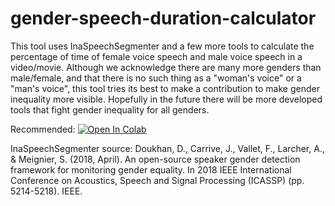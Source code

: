 # gender-speech-duration-calculator
This tool uses InaSpeechSegmenter and a few more tools to calculate the percentage of time of female voice speech and male voice speech in a video/movie.
Although we acknowledge there are many more genders than male/female, and that there is no such thing as a "woman's voice" or a "man's voice", this tool tries its best to make a contribution to make gender inequality more visible. Hopefully in the future there will be more developed tools that fight gender inequality for all genders.

Recommended: 
<a href="https://colab.research.google.com/github/mica-hirsch/gender-speech-duration-calculator/blob/master/gender_speech_duration_calculator.ipynb">
  <img src="https://colab.research.google.com/assets/colab-badge.svg" alt="Open In Colab"/>
</a>

InaSpeechSegmenter source: 
Doukhan, D., Carrive, J., Vallet, F., Larcher, A., & Meignier, S. (2018, April). An open-source speaker gender detection framework for monitoring gender equality. In 2018 IEEE International Conference on Acoustics, Speech and Signal Processing (ICASSP) (pp. 5214-5218). IEEE.
